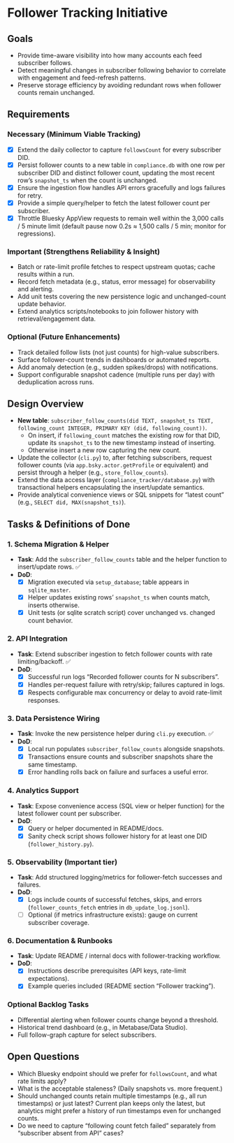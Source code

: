 # Follower Tracking Initiative

## Goals
- Provide time-aware visibility into how many accounts each feed subscriber follows.
- Detect meaningful changes in subscriber following behavior to correlate with engagement and feed-refresh patterns.
- Preserve storage efficiency by avoiding redundant rows when follower counts remain unchanged.

## Requirements
### Necessary (Minimum Viable Tracking)
- [x] Extend the daily collector to capture `followsCount` for every subscriber DID.
- [x] Persist follower counts to a new table in `compliance.db` with one row per subscriber DID and distinct follower count, updating the most recent row’s `snapshot_ts` when the count is unchanged.
- [x] Ensure the ingestion flow handles API errors gracefully and logs failures for retry.
- [x] Provide a simple query/helper to fetch the latest follower count per subscriber.
- [x] Throttle Bluesky AppView requests to remain well within the 3,000 calls / 5 minute limit (default pause now 0.2s ≈ 1,500 calls / 5 min; monitor for regressions).

### Important (Strengthens Reliability & Insight)
- Batch or rate-limit profile fetches to respect upstream quotas; cache results within a run.
- Record fetch metadata (e.g., status, error message) for observability and alerting.
- Add unit tests covering the new persistence logic and unchanged-count update behavior.
- Extend analytics scripts/notebooks to join follower history with retrieval/engagement data.

### Optional (Future Enhancements)
- Track detailed follow lists (not just counts) for high-value subscribers.
- Surface follower-count trends in dashboards or automated reports.
- Add anomaly detection (e.g., sudden spikes/drops) with notifications.
- Support configurable snapshot cadence (multiple runs per day) with deduplication across runs.

## Design Overview
- **New table**: `subscriber_follow_counts(did TEXT, snapshot_ts TEXT, following_count INTEGER, PRIMARY KEY (did, following_count))`.
    - On insert, if `following_count` matches the existing row for that DID, update its `snapshot_ts` to the new timestamp instead of inserting.
    - Otherwise insert a new row capturing the new count.
- Update the collector (`cli.py`) to, after fetching subscribers, request follower counts (via `app.bsky.actor.getProfile` or equivalent) and persist through a helper (e.g., `store_follow_counts`).
- Extend the data access layer (`compliance_tracker/database.py`) with transactional helpers encapsulating the insert/update semantics.
- Provide analytical convenience views or SQL snippets for “latest count” (e.g., `SELECT did, MAX(snapshot_ts)`).

## Tasks & Definitions of Done

### 1. Schema Migration & Helper
- **Task**: Add the `subscriber_follow_counts` table and the helper function to insert/update rows. ✅
- **DoD**:
  - [x] Migration executed via `setup_database`; table appears in `sqlite_master`.
  - [x] Helper updates existing rows’ `snapshot_ts` when counts match, inserts otherwise.
  - [x] Unit tests (or sqlite scratch script) cover unchanged vs. changed count behavior.

### 2. API Integration
- **Task**: Extend subscriber ingestion to fetch follower counts with rate limiting/backoff. ✅
- **DoD**:
  - [x] Successful run logs “Recorded follower counts for N subscribers”.
  - [x] Handles per-request failure with retry/skip; failures captured in logs.
  - [x] Respects configurable max concurrency or delay to avoid rate-limit responses.

### 3. Data Persistence Wiring
- **Task**: Invoke the new persistence helper during `cli.py` execution. ✅
- **DoD**:
  - [x] Local run populates `subscriber_follow_counts` alongside snapshots.
  - [x] Transactions ensure counts and subscriber snapshots share the same timestamp.
  - [x] Error handling rolls back on failure and surfaces a useful error.

### 4. Analytics Support
- **Task**: Expose convenience access (SQL view or helper function) for the latest follower count per subscriber.
- **DoD**:
  - [x] Query or helper documented in README/docs.
  - [x] Sanity check script shows follower history for at least one DID (`follower_history.py`).

### 5. Observability (Important tier)
- **Task**: Add structured logging/metrics for follower-fetch successes and failures.
- **DoD**:
  - [x] Logs include counts of successful fetches, skips, and errors (`follower_counts_fetch` entries in `db_update_log.jsonl`).
  - [ ] Optional (if metrics infrastructure exists): gauge on current subscriber coverage.

### 6. Documentation & Runbooks
- **Task**: Update README / internal docs with follower-tracking workflow.
- **DoD**:
  - [x] Instructions describe prerequisites (API keys, rate-limit expectations).
  - [x] Example queries included (README section “Follower tracking”).

### Optional Backlog Tasks
- Differential alerting when follower counts change beyond a threshold.
- Historical trend dashboard (e.g., in Metabase/Data Studio).
- Full follow-graph capture for select subscribers.

## Open Questions
- Which Bluesky endpoint should we prefer for `followsCount`, and what rate limits apply?
- What is the acceptable staleness? (Daily snapshots vs. more frequent.)
- Should unchanged counts retain multiple timestamps (e.g., all run timestamps) or just latest? Current plan keeps only the latest, but analytics might prefer a history of run timestamps even for unchanged counts.
- Do we need to capture “following count fetch failed” separately from “subscriber absent from API” cases?
